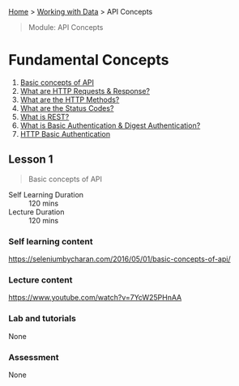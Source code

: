 [Home](../README.md) > [Working with Data](./README.md) > API Concepts

> Module: API Concepts

# Fundamental Concepts

1. [Basic concepts of API](#lesson-1)
1. [What are HTTP Requests & Response?](#lesson-1)
1. [What are the HTTP Methods?](#lesson-1)
1. [What are the Status Codes?](#lesson-1)
1. [What is REST?](#lesson-1)
1. [What is Basic Authentication & Digest Authentication?](#lesson-1)
1. [HTTP Basic Authentication](#lesson-1)

## Lesson 1

> Basic concepts of API

<dl>
<dt>Self Learning Duration</dt>
<dd>120 mins</dd>
<dt>Lecture Duration</dt>
<dd>120 mins</dd>
</dl>

### Self learning content

https://seleniumbycharan.com/2016/05/01/basic-concepts-of-api/

### Lecture content

https://www.youtube.com/watch?v=7YcW25PHnAA

### Lab and tutorials

None

### Assessment

None
